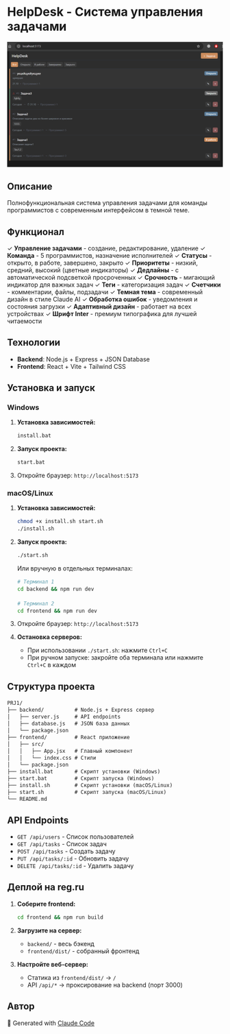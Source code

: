# HelpDesk - Система управления задачами

![HelpDesk Screenshot](Screenshot_1.png)

## Описание

Полнофункциональная система управления задачами для команды программистов с современным интерфейсом в темной теме.

## Функционал

✓ **Управление задачами** - создание, редактирование, удаление
✓ **Команда** - 5 программистов, назначение исполнителей
✓ **Статусы** - открыто, в работе, завершено, закрыто
✓ **Приоритеты** - низкий, средний, высокий (цветные индикаторы)
✓ **Дедлайны** - с автоматической подсветкой просроченных
✓ **Срочность** - мигающий индикатор для важных задач
✓ **Теги** - категоризация задач
✓ **Счетчики** - комментарии, файлы, подзадачи
✓ **Темная тема** - современный дизайн в стиле Claude AI
✓ **Обработка ошибок** - уведомления и состояния загрузки
✓ **Адаптивный дизайн** - работает на всех устройствах
✓ **Шрифт Inter** - премиум типографика для лучшей читаемости

## Технологии

- **Backend**: Node.js + Express + JSON Database
- **Frontend**: React + Vite + Tailwind CSS

## Установка и запуск

### Windows

1. **Установка зависимостей:**
   ```bash
   install.bat
   ```

2. **Запуск проекта:**
   ```bash
   start.bat
   ```

3. Откройте браузер: `http://localhost:5173`

### macOS/Linux

1. **Установка зависимостей:**
   ```bash
   chmod +x install.sh start.sh
   ./install.sh
   ```

2. **Запуск проекта:**
   ```bash
   ./start.sh
   ```

   Или вручную в отдельных терминалах:
   ```bash
   # Терминал 1
   cd backend && npm run dev

   # Терминал 2
   cd frontend && npm run dev
   ```

3. Откройте браузер: `http://localhost:5173`

4. **Остановка серверов:**
   - При использовании `./start.sh`: нажмите `Ctrl+C`
   - При ручном запуске: закройте оба терминала или нажмите `Ctrl+C` в каждом

## Структура проекта

```
PRJ1/
├── backend/          # Node.js + Express сервер
│   ├── server.js     # API endpoints
│   ├── database.js   # JSON база данных
│   └── package.json
├── frontend/         # React приложение
│   ├── src/
│   │   ├── App.jsx   # Главный компонент
│   │   └── index.css # Стили
│   └── package.json
├── install.bat       # Скрипт установки (Windows)
├── start.bat         # Скрипт запуска (Windows)
├── install.sh        # Скрипт установки (macOS/Linux)
├── start.sh          # Скрипт запуска (macOS/Linux)
└── README.md
```

## API Endpoints

- `GET /api/users` - Список пользователей
- `GET /api/tasks` - Список задач
- `POST /api/tasks` - Создать задачу
- `PUT /api/tasks/:id` - Обновить задачу
- `DELETE /api/tasks/:id` - Удалить задачу

## Деплой на reg.ru

1. **Соберите frontend:**
   ```bash
   cd frontend && npm run build
   ```

2. **Загрузите на сервер:**
   - `backend/` - весь бэкенд
   - `frontend/dist/` - собранный фронтенд

3. **Настройте веб-сервер:**
   - Статика из `frontend/dist/` → `/`
   - API `/api/*` → проксирование на backend (порт 3000)

## Автор

🤖 Generated with [Claude Code](https://claude.com/claude-code)

